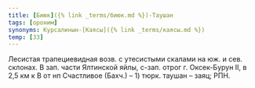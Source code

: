 ```yaml
---
title: [Биюк]({% link _terms/биюк.md %})-Таушан
tags: [ороним]
synonyms: Курсалинын-[Каясы]({% link _terms/каясы.md %})
temp: [З3]
---
```


Лесистая трапециевидная возв. с утесистыми скалами на юж. и сев. склонах. В зап.
части Ялтинской яйлы, с-зап. отрог г. Оксек-Бурун II, в 2,5 км к В от нп
Счастливое (Бахч.) – 1) тюрк. таушан – заяц; РПН.

